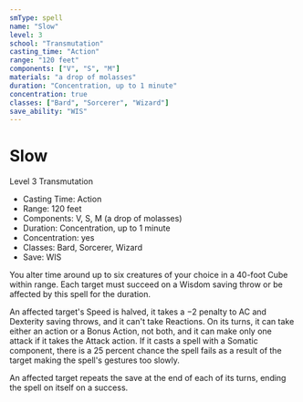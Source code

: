 ```yaml
---
smType: spell
name: "Slow"
level: 3
school: "Transmutation"
casting_time: "Action"
range: "120 feet"
components: ["V", "S", "M"]
materials: "a drop of molasses"
duration: "Concentration, up to 1 minute"
concentration: true
classes: ["Bard", "Sorcerer", "Wizard"]
save_ability: "WIS"
---
```


# Slow
Level 3 Transmutation

- Casting Time: Action
- Range: 120 feet
- Components: V, S, M (a drop of molasses)
- Duration: Concentration, up to 1 minute
- Concentration: yes
- Classes: Bard, Sorcerer, Wizard
- Save: WIS

You alter time around up to six creatures of your choice in a 40-foot Cube within range. Each target must succeed on a Wisdom saving throw or be affected by this spell for the duration.

An affected target's Speed is halved, it takes a −2 penalty to AC and Dexterity saving throws, and it can't take Reactions. On its turns, it can take either an action or a Bonus Action, not both, and it can make only one attack if it takes the Attack action. If it casts a spell with a Somatic component, there is a 25 percent chance the spell fails as a result of the target making the spell's gestures too slowly.

An affected target repeats the save at the end of each of its turns, ending the spell on itself on a success.
